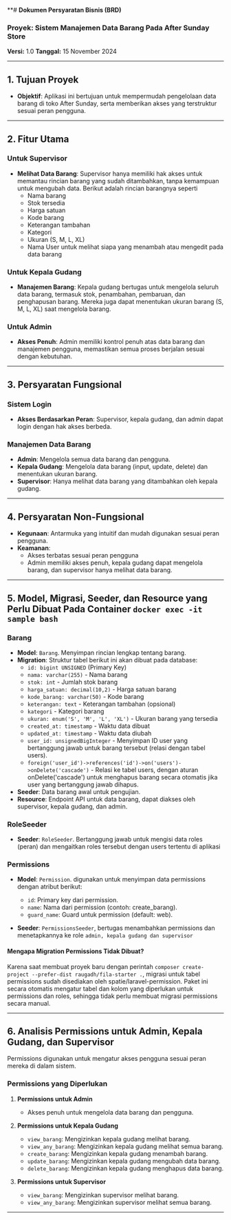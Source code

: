 **# **Dokumen Persyaratan Bisnis (BRD)**  
### **Proyek:** Sistem Manajemen Data Barang Pada After Sunday Store   
**Versi:** 1.0
**Tanggal:** 15 November 2024  

---

## **1. Tujuan Proyek**
- **Objektif**: Aplikasi ini bertujuan untuk mempermudah pengelolaan data barang di toko After Sunday, serta memberikan akses yang terstruktur sesuai peran pengguna.

---

## **2. Fitur Utama**

### **Untuk Supervisor**
- **Melihat Data Barang**: Supervisor hanya memiliki hak akses untuk memantau rincian barang yang sudah ditambahkan, tanpa kemampuan untuk mengubah data. Berikut adalah rincian barangnya seperti
  - Nama barang
  - Stok tersedia
  - Harga satuan
  - Kode barang
  - Keterangan tambahan 
  - Kategori
  - Ukuran (S, M, L, XL)
  - Nama User untuk melihat siapa yang menambah atau mengedit pada data barang

### **Untuk Kepala Gudang**
- **Manajemen Barang**: Kepala gudang bertugas untuk mengelola seluruh data barang, termasuk stok, penambahan, pembaruan, dan penghapusan barang. Mereka juga dapat menentukan ukuran barang (S, M, L, XL) saat mengelola barang.

### **Untuk Admin**
- **Akses Penuh**: Admin memiliki kontrol penuh atas data barang dan manajemen pengguna, memastikan semua proses berjalan sesuai dengan kebutuhan.

---

## **3. Persyaratan Fungsional**

### **Sistem Login**
- **Akses Berdasarkan Peran**: Supervisor, kepala gudang, dan admin dapat login dengan hak akses berbeda.

### **Manajemen Data Barang**
- **Admin**: Mengelola semua data barang dan pengguna.
- **Kepala Gudang**: Mengelola data barang (input, update, delete) dan menentukan ukuran barang.
- **Supervisor**: Hanya melihat data barang yang ditambahkan oleh kepala gudang.

---

## **4. Persyaratan Non-Fungsional**

- **Kegunaan**: Antarmuka yang intuitif dan mudah digunakan sesuai peran pengguna.
- **Keamanan**: 
  - Akses terbatas sesuai peran pengguna
  - Admin memiliki akses penuh, kepala gudang dapat mengelola barang, dan supervisor hanya melihat data barang.

---

## **5. Model, Migrasi, Seeder, dan Resource yang Perlu Dibuat Pada Container `docker exec -it sample bash`**

### **Barang**
- **Model**: `Barang`. Menyimpan rincian lengkap tentang barang.
- **Migration**: Struktur tabel berikut ini akan dibuat pada database:
  - `id: bigint UNSIGNED` (Primary Key)
  - `nama: varchar(255)` - Nama barang
  - `stok: int` - Jumlah stok barang
  - `harga_satuan: decimal(10,2)` - Harga satuan barang
  - `kode_barang: varchar(50)` - Kode barang
  - `keterangan: text` - Keterangan tambahan (opsional)
  - `kategori` - Kategori barang
  - `ukuran: enum('S', 'M', 'L', 'XL')` - Ukuran barang yang tersedia
  - `created_at: timestamp` - Waktu data dibuat
  - `updated_at: timestamp` - Waktu data diubah
  - `user_id: unsignedBigInteger` - Menyimpan ID user yang bertanggung jawab untuk barang tersebut (relasi dengan tabel users).
  - `foreign('user_id')->references('id')->on('users')->onDelete('cascade')` - Relasi ke tabel users, dengan aturan onDelete('cascade') untuk menghapus barang secara otomatis jika user yang bertanggung jawab dihapus.
- **Seeder**: Data barang awal untuk pengujian.
- **Resource**: Endpoint API untuk data barang, dapat diakses oleh supervisor, kepala gudang, dan admin.

### **RoleSeeder**
- **Seeder**: `RoleSeeder`. Bertanggung jawab untuk mengisi data roles (peran) dan mengaitkan roles tersebut dengan users tertentu di aplikasi
  
### **Permissions**
- **Model**: `Permission`. digunakan untuk menyimpan data permissions dengan atribut berikut:
  - `id`: Primary key dari permission.
  - `name`: Nama dari permission (contoh: create_barang).
  - `guard_name`: Guard untuk permission (default: web).
  
- **Seeder**: `PermissionsSeeder`, bertugas menambahkan permissions dan menetapkannya ke role `admin, kepala gudang dan supervisor`

#### Mengapa Migration Permissions Tidak Dibuat? 

Karena saat membuat proyek baru dengan perintah `composer create-project --prefer-dist raugadh/fila-starter .`, migrasi untuk tabel permissions sudah disediakan oleh spatie/laravel-permission. Paket ini secara otomatis mengatur tabel dan kolom yang diperlukan untuk permissions dan roles, sehingga tidak perlu membuat migrasi permissions secara manual.

---

## **6. Analisis Permissions untuk Admin, Kepala Gudang, dan Supervisor**

Permissions digunakan untuk mengatur akses pengguna sesuai peran mereka di dalam sistem.

### **Permissions yang Diperlukan**

1. **Permissions untuk Admin**
   - Akses penuh untuk mengelola data barang dan pengguna.

2. **Permissions untuk Kepala Gudang**
   - `view_barang`: Mengizinkan kepala gudang melihat barang.
   - `view_any_barang`: Mengizinkan kepala gudang melihat semua barang.
   - `create_barang`: Mengizinkan kepala gudang menambah barang.
   - `update_barang`: Mengizinkan kepala gudang mengubah data barang.
   - `delete_barang`: Mengizinkan kepala gudang menghapus data barang.

3. **Permissions untuk Supervisor**
   - `view_barang`: Mengizinkan supervisor melihat barang.
   - `view_any_barang`: Mengizinkan supervisor melihat semua barang.

---

